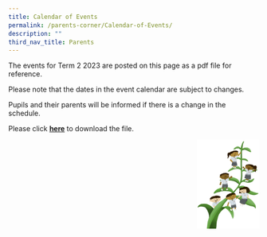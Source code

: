 ```yaml
---
title: Calendar of Events
permalink: /parents-corner/Calendar-of-Events/
description: ""
third_nav_title: Parents
---
```

The events for Term 2 2023 are posted on this page as a pdf file for reference.

Please note that the dates in the event calendar are subject to changes.

Pupils and their parents will be informed if there is a change in the schedule.

Please click&nbsp;**[here](/files/T3%20and%20T4%20Calendar%20For%20Parents%2024%20June%202022.pdf)**&nbsp;to download the file.

<img src="/images/Small%20logo/gwps%20children%20(1).png" style="width:25%;float:right">